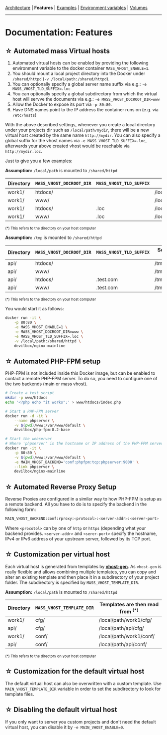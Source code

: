 [Architecture](architecture.md) |
**Features** |
[Examples](examples.md) |
[Environment variables](environment-variables.md) |
[Volumes](volumes.md)

---

# Documentation: Features


## ☆ Automated mass Virtual hosts

1. Automated virtual hosts can be enabled by providing the following environment variable to the docker container `MASS_VHOST_ENABLE=1`.
2. You should mount a local project directory into the Docker under `/shared/httpd` (`-v /local/path:/shared/httpd`).
3. You can optionally specify a global server name suffix via e.g.: `-e MASS_VHOST_TLD_SUFFIX=.loc`
4. You can optionally specify a global subdirectory from which the virtual host will servve the documents via e.g.: `-e MASS_VHOST_DOCROOT_DIR=www`
5. Allow the Docker to expose its port via `-p 80:80`.
6. Have DNS names point to the IP address the container runs on (e.g. via `/etc/hosts`)

With the above described settings, whenever you create a local directory under your projects dir
such as `/local/path/mydir`, there will be a new virtual host created by the same name
`http://mydir`. You can also specify a global suffix for the vhost names via
`-e MASS_VHOST_TLD_SUFFIX=.loc`, afterwards your above created vhost would be reachable via
`http://mydir.loc`.

Just to give you a few examples:

**Assumption:** `/local/path` is mounted to `/shared/httpd`

| Directory | `MASS_VHOST_DOCROOT_DIR` | `MASS_VHOST_TLD_SUFFIX` | Serving from <sup>(*)</sup> | Via                  |
|-----------|--------------------------|-------------------------|--------------------------|----------------------|
| work1/    | htdocs/                  |                         | /local/path/work1/htdocs | http://work1         |
| work1/    | www/                     |                         | /local/path/work1/www    | http://work1         |
| work1/    | htdocs/                  | .loc                    | /local/path/work1/htdocs | http://work1.loc     |
| work1/    | www/                     | .loc                    | /local/path/work1/www    | http://work1.loc     |

<sub>(*) This refers to the directory on your host computer</sub>

**Assumption:** `/tmp` is mounted to `/shared/httpd`

| Directory | `MASS_VHOST_DOCROOT_DIR` | `MASS_VHOST_TLD_SUFFIX` | Serving from <sup>(*)</sup> | Via                  |
|-----------|--------------------------|-------------------------|--------------------------|----------------------|
| api/      | htdocs/                  |                         | /tmp/api/htdocs          | http://api           |
| api/      | www/                     |                         | /tmp/api/www             | http://api           |
| api/      | htdocs/                  | .test.com               | /tmp/api/htdocs          | http://api.test.com  |
| api/      | www/                     | .test.com               | /tmp/api/www             | http://api.test.com  |

<sub>(*) This refers to the directory on your host computer</sub>

You would start it as follows:

```bash
docker run -it \
    -p 80:80 \
    -e MASS_VHOST_ENABLE=1 \
    -e MASS_VHOST_DOCROOT_DIR=www \
    -e MASS_VHOST_TLD_SUFFIX=.loc \
    -v /local/path:/shared/httpd \
    devilbox/nginx-mainline
```



## ☆ Automated PHP-FPM setup

PHP-FPM is not included inside this Docker image, but can be enabled to contact a remote PHP-FPM server. To do so, you need to configure one of the two backends (main or mass vhost).
```bash
# Create a test script
mkdir -p www/htdocs
echo '<?php echo "it works";' > www/htdocs/index.php

# Start a PHP-FPM server
docker run -d -it \
    --name phpserver \
    -v $(pwd)/www:/var/www/default \
    devilbox/php-fpm:8.2-base

# Start the webserver
# Where 'phpserver' is the hostname or IP address of the PHP-FPM server
docker run -it \
    -p 80:80 \
    -v $(pwd)/www:/var/www/default \
    -e MAIN_VHOST_BACKEND='conf:phpfpm:tcp:phpserver:9000' \
    --link phpserver \
    devilbox/nginx-mainline
```



## ☆ Automated Reverse Proxy Setup

Reverse Proxies are configured in a similar way to how PHP-FPM is setup as a remote backend. All you have to do is to specify the backend in the following form:
```bash
MAIN_VHOST_BACKEND:conf:rproxy:<protocol>:<server-addr>:<server-port>
```
Where `<procotol>` can by one of `http` or `https` (depending what your backend provides. `<server-addr>` and `<serer-port>` specify the hostname, IPv4 or IPv6 address of your upstream server, followed by its TCP port.



## ☆ Customization per virtual host

Each virtual host is generated from templates by **[vhost-gen](https://github.com/devilbox/vhost-gen/tree/master/etc/templates)**. As `vhost-gen` is really flexible and allows combining multiple templates, you can copy and alter an existing template and then place it in a subdirectory of your project folder. The subdirectory is specified by `MASS_VHOST_TEMPLATE_DIR`.

**Assumption:** `/local/path` is mounted to `/shared/httpd`

| Directory | `MASS_VHOST_TEMPLATE_DIR` | Templates are then read from <sup>(*)</sup> |
|-----------|------------------|------------------------------|
| work1/    | cfg/             | /local/path/work1/cfg/       |
| api/      | cfg/             | /local/path/api/cfg/         |
| work1/    | conf/            | /local/path/work1/conf/      |
| api/      | conf/            | /local/path/api/conf/        |

<sub>(*) This refers to the directory on your host computer</sub>



## ☆ Customization for the default virtual host

The default virtual host can also be overwritten with a custom template. Use `MAIN_VHOST_TEMPLATE_DIR` variable in order to set the subdirectory to look for template files.



## ☆ Disabling the default virtual host

If you only want to server you custom projects and don't need the default virtual host, you can disable it by `-e MAIN_VHOST_ENABLE=0`.
